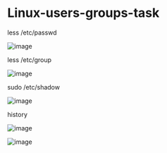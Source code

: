 # Linux-users-groups-task


less /etc/passwd

![image](https://user-images.githubusercontent.com/99265180/195334196-874dbe25-cb8b-4062-b1e8-2cb12b5d095e.png)

less /etc/group

![image](https://user-images.githubusercontent.com/99265180/195334349-85cef94e-664b-4fd8-9930-ff87594555d9.png)

sudo /etc/shadow

![image](https://user-images.githubusercontent.com/99265180/195334420-203a1783-9fd4-44a8-8231-d9fb5d2c0635.png)

history 

![image](https://user-images.githubusercontent.com/99265180/195338498-fa631512-3756-4d40-b89c-df2afc570aa7.png)

![image](https://user-images.githubusercontent.com/99265180/195338545-5f593ffb-1abb-49c9-ba18-91bcbf0a10be.png)


